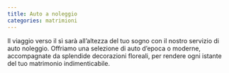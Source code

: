 ```yaml
---
title: Auto a noleggio
categories: matrimioni
---
```

Il viaggio verso il sì sarà all’altezza del tuo sogno con il nostro servizio di auto noleggio. Offriamo una selezione di auto d’epoca o moderne, accompagnate da splendide decorazioni floreali, per rendere ogni istante del tuo matrimonio indimenticabile.

